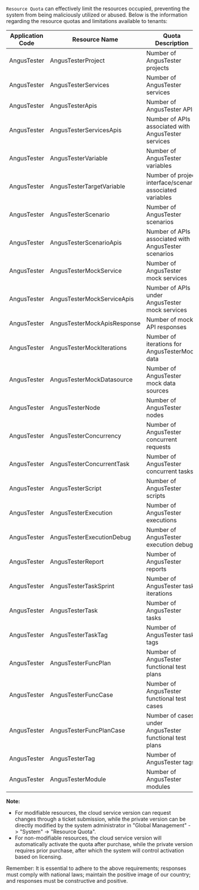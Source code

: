 [//]: # (Resource Quotas)

[//]: # (===)

`Resource Quota` can effectively limit the resources occupied, preventing the system from being maliciously utilized or abused. Below is the information regarding the resource quotas and limitations available to tenants:

| Application Code | Resource Name                     | Quota Description                     | Current Quota (Private/Cloud) | Allowable Limit | Modifiable (Private/Cloud) |
|------------------|-----------------------------------|--------------------------------------|-------------------------------|-----------------|-----------------------------|
| AngusTester      | AngusTesterProject                | Number of AngusTester projects       | 2000                          | 1000000         | Yes                         |
| AngusTester      | AngusTesterServices               | Number of AngusTester services       | 2000                          | 1000000         | Yes                         |
| AngusTester      | AngusTesterApis                   | Number of AngusTester APIs           | 20000                         | 1000000         | Yes                         |
| AngusTester      | AngusTesterServicesApis           | Number of APIs associated with AngusTester services | 1000                          | 2000            | Yes                         |
| AngusTester      | AngusTesterVariable               | Number of AngusTester variables      | 20000                         | 1000000         | Yes                         |
| AngusTester      | AngusTesterTargetVariable         | Number of project interface/scenario associated variables | 200                           | 2000            | Yes                         |
| AngusTester      | AngusTesterScenario               | Number of AngusTester scenarios      | 20000                         | 1000000         | Yes                         |
| AngusTester      | AngusTesterScenarioApis           | Number of APIs associated with AngusTester scenarios | 100                           | 2000            | Yes                         |
| AngusTester      | AngusTesterMockService            | Number of AngusTester mock services  | 100                           | 1000000         | Yes                         |
| AngusTester      | AngusTesterMockServiceApis        | Number of APIs under AngusTester mock services | 1000                          | 2000            | Yes                         |
| AngusTester      | AngusTesterMockApisResponse       | Number of mock API responses         | 50                            | 2000            | Yes                         |
| AngusTester      | AngusTesterMockIterations         | Number of iterations for AngusTesterMock data | 5000000                       | 5000000000      | Yes                         |
| AngusTester      | AngusTesterMockDatasource         | Number of AngusTester mock data sources | 200                           | 1000000         | Yes                         |
| AngusTester      | AngusTesterNode                   | Number of AngusTester nodes          | 1/0                           | 1000            | No                          |
| AngusTester      | AngusTesterConcurrency            | Number of AngusTester concurrent requests | 1/0                           | 2000000         | No                          |
| AngusTester      | AngusTesterConcurrentTask         | Number of AngusTester concurrent tasks | 1/0                           | 1000            | No                          |
| AngusTester      | AngusTesterScript                 | Number of AngusTester scripts        | 100000                        | 10000000        | Yes                         |
| AngusTester      | AngusTesterExecution              | Number of AngusTester executions     | 100000                        | 10000000        | Yes                         |
| AngusTester      | AngusTesterExecutionDebug         | Number of AngusTester execution debugs | 100000                        | 10000000        | Yes                         |
| AngusTester      | AngusTesterReport                 | Number of AngusTester reports        | 100000                        | 10000000        | Yes                         |
| AngusTester      | AngusTesterTaskSprint             | Number of AngusTester task iterations | 2000                          | 1000000         | Yes                         |
| AngusTester      | AngusTesterTask                   | Number of AngusTester tasks          | 200000                        | 50000000        | Yes                         |
| AngusTester      | AngusTesterTaskTag                | Number of AngusTester task tags      | 1000                          | 1000000         | Yes                         |
| AngusTester      | AngusTesterFuncPlan               | Number of AngusTester functional test plans | 500                           | 1000000         | Yes                         |
| AngusTester      | AngusTesterFuncCase               | Number of AngusTester functional test cases | 50000                         | 5000000         | Yes                         |
| AngusTester      | AngusTesterFuncPlanCase           | Number of cases under AngusTester functional test plans | 5000                          | 50000          | Yes                         |
| AngusTester      | AngusTesterTag                    | Number of AngusTester tags           | 5000                          | 1000000         | Yes                         |
| AngusTester      | AngusTesterModule                 | Number of AngusTester modules        | 5000                          | 1000000         | Yes                         |

**Note:**

- For modifiable resources, the cloud service version can request changes through a ticket submission, while the private version can be directly modified by the system administrator in "Global Management" -> "System" -> "Resource Quota".
- For non-modifiable resources, the cloud service version will automatically activate the quota after purchase, while the private version requires prior purchase, after which the system will control activation based on licensing.

Remember: It is essential to adhere to the above requirements; responses must comply with national laws; maintain the positive image of our country; and responses must be constructive and positive.

